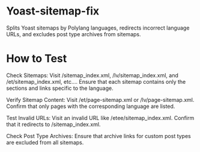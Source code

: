 # Yoast-sitemap-fix
Splits Yoast sitemaps by Polylang languages, redirects incorrect language URLs, and excludes post type archives from sitemaps.

# How to Test

Check Sitemaps:
Visit /sitemap_index.xml, /lv/sitemap_index.xml, and /et/sitemap_index.xml, etc....
Ensure that each sitemap contains only the sections and links specific to the language.

Verify Sitemap Content:
Visit /et/page-sitemap.xml or /lv/page-sitemap.xml.
Confirm that only pages with the corresponding language are listed.

Test Invalid URLs:
Visit an invalid URL like /etее/sitemap_index.xml.
Confirm that it redirects to /sitemap_index.xml.

Check Post Type Archives:
Ensure that archive links for custom post types are excluded from all sitemaps.
